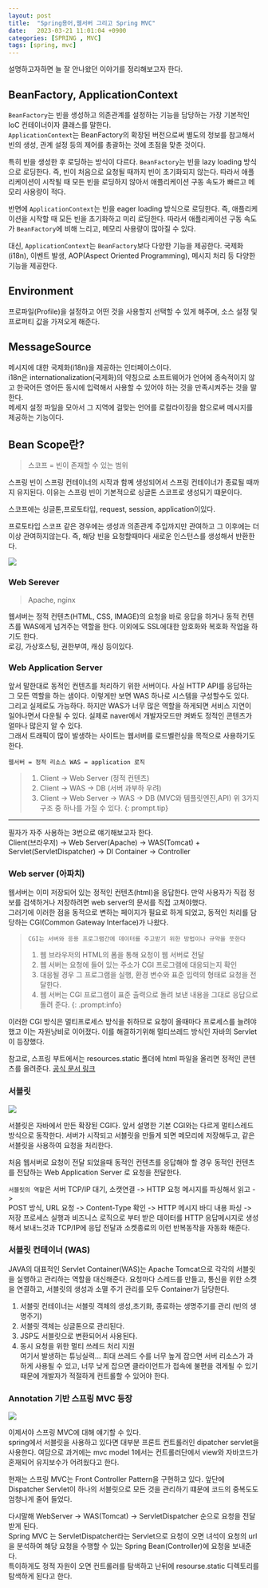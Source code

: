 ```yaml
---
layout: post
title:  "Spring용어,웹서버 그리고 Spring MVC"
date:   2023-03-21 11:01:04 +0900
categories: [SPRING , MVC]
tags: [spring, mvc]
---
```


설명하고자하면 늘 잘 안나왔던 이야기를 정리해보고자 한다.  

## BeanFactory, ApplicationContext

`BeanFactory`는 빈을 생성하고 의존관계를 설정하는 기능을 담당하는 가장 기본적인 IoC 컨테이너이자 클래스를 말한다.   
`ApplicationContext`는 BeanFactory의 확장된 버전으로써 별도의 정보를 참고해서 빈의 생성, 관계 설정 등의 제어를 총괄하는 것에 초점을 맞춘 것이다.

특히 빈을 생성한 후 로딩하는 방식이 다르다. `BeanFactory`는 빈을 lazy loading 방식으로 로딩한다. 즉, 빈이 처음으로 요청될 때까지 빈이 초기화되지 않는다. 따라서 애플리케이션이 시작될 때 모든 빈을 로딩하지 않아서 애플리케이션 구동 속도가 빠르고 메모리 사용량이 적다.

반면에 `ApplicationContext`는 빈을 eager loading 방식으로 로딩한다. 즉, 애플리케이션을 시작할 때 모든 빈을 초기화하고 미리 로딩한다. 따라서 애플리케이션 구동 속도가 `BeanFactory`에 비해 느리고, 메모리 사용량이 많아질 수 있다.

대신, `ApplicationContext`는 `BeanFactory`보다 다양한 기능을 제공한다.  국제화(i18n), 이벤트 발생, AOP(Aspect Oriented Programming), 메시지 처리 등 다양한 기능을 제공한다.  
  
## Environment
프로파일(Profile)을 설정하고 어떤 것을 사용할지 선택할 수 있게 해주며, 소스 설정 및 프로퍼티 값을 가져오게 해준다.

## MessageSource
메시지에 대한 국제화(i18n)을 제공하는 인터페이스이다.  
i18n은 internationalization(국제화)의 약칭으로 소프트웨어가 언어에 종속적이지 않고 한국어든 영어든 동시에 입력해서 사용할 수 있어야 하는 것을 만족시켜주는 것을 말한다.  
메세지 설정 파일을 모아서 그 지역에 걸맞는 언어를 로컬라이징을 함으로써 메시지를 제공하는 기능이다.

## Bean Scope란?
> 스코프 = 빈이 존재할 수 있는 범위  

스프링 빈이 스프링 컨테이너의 시작과 함꼐 생성되어서 스프링 컨테이너가 종료될 때까지 유지된다. 이유는 스프링 빈이 기본적으로 싱글톤 스코프로 생성되기 떄문이다.

스코프에는 싱글톤,프로토타입, request, session, application이있다.    

프로토타입 스코프 같은 경우에는 생성과 의존관계 주입까지만 관여하고 그 이후에는 더이상 관여하지않는다. 즉, 해당 빈을 요청할때마다 새로운 인스턴스를 생성해서 반환한다.  

<img src = "https://github.com/msKim92/msKim92.github.io/blob/main/images/java/2.png?raw=true">

### Web Serever
> Apache, nginx

웹서버는 정적 컨텐츠(HTML, CSS, IMAGE)의 요청을 바로 응답을 하거나 동적 컨텐츠를 WAS에게 넘겨주는 역할을 한다. 이외에도 SSL에대한 암호화와 복호화 작업을 하기도 한다.   
로깅, 가상호스팅, 권한부여, 캐싱 등이있다.  

### Web Application Server
앞서 말한대로 동적인 컨텐츠를 처리하기 위한 서버이다.  사실 HTTP API를 응답하는 그 모든 역할을 하는 샘이다.  이렇게만 보면 WAS 하나로 시스템을 구성할수도 있다.  
그리고 실제로도 가능하다. 하지만 WAS가 너무 많은 역할을 하게되면 서비스 지연이 일어나면서 다운될 수 있다. 실제로 naver에서 개발자모드만 켜봐도 정적인 콘텐츠가 얼마나 많은지 알 수 있다.   
그래서 트래픽이 많이 발생하는 사이트는 웹서버를 로드벨런싱을 목적으로 사용하기도 한다.
  
`웹서버 = 정적 리소스 WAS = application 로직`   

> 1. Client -> Web Server (정적 컨텐츠)
> 2. Client -> WAS -> DB (서버 과부하 우려) 
> 3. Client -> Web Server -> WAS -> DB  (MVC와 템플릿엔진,API)
> 위 3가지 구조 중 하나를 가질 수 있다.
{: prompt.tip}

---
  
필자가 자주 사용하는 3번으로 얘기해보고자 한다.  
Client(브라우저) -> Web Server(Apache) -> WAS(Tomcat) + Servlet(ServletDispatcher) -> DI Container -> Controller

### Web server (아파치)
웹서버는 이미 저장되어 있는 정적인 컨텐츠(html)을 응답한다. 만약 사용자가 직접 정보를 검색하거나 저장하려면 web server의 문서를 직접 고쳐야했다.  
그러기에 이러한 점을 동적으로 변하는 페이지가 필요로 하게 되었고, 동적인 처리를 담당하는 CGI(Common Gateway Interface)가 나왔다.  

> `CGI는 서버와 응용 프로그램간에 데이터를 주고받기 위한 방법이나 규약을 뜻한다`  
> 1. 웹 브라우저의 HTML의 폼을 통해 요청이 웹 서버로 전달
> 2. 웹 서버는 요청에 들어 있는 주소가 CGI 프로그램에 대응되는지 확인
> 3. 대응될 경우 그 프로그램을 실행, 환경 변수와 표준 입력의 형태로 요청을 전달한다.
> 4. 웹 서버는 CGI 프로그램이 표준 출력으로 돌려 보낸 내용을 그대로 응답으로 돌려 준다.
{: .prompt:info}

이러한 CGI 방식은 멀티프로세스 방식을 취하므로 요청이 올때마다 프로세스를 늘려야했고 이는 자원낭비로 이어졌다. 이를 해결하기위해 멀티쓰레드 방식인 자바의 Servlet이 등장했다.  

참고로, 스프링 부트에서는 resources.static 폴더에 html 파일을 올리면 정적인 콘텐츠를 올려준다. [공식 문서 링크](https://docs.spring.io/spring-boot/docs/2.3.1.RELEASE/reference/html/spring-boot-features.html#boot-features-spring-mvc-static-content)

### 서블릿

<img src="https://github.com/msKim92/msKim92.github.io/blob/main/images/java/2.png?raw=true">

서블릿은 자바에서 만든 확장된 CGI다. 앞서 설명한 기본 CGI와는 다르게 멀티스레드 방식으로 동작한다. 서버가 시작되고 서블릿을 만들게 되면 메모리에 저장해두고, 같은 서블릿을 사용하여 요청을 처리한다.  
  
처음 웹서버로 요청이 전달 되었을때 동적인 컨텐츠를 응답해야 할 경우 동적인 컨텐츠를 전담하는 Web Application Server 로 요청을 전달한다.  

`서블릿의 역할`은 서버 TCP/IP 대기, 소캣연결 -> HTTP 요청 메시지를 파싱해서 읽고 ->  
POST 방식, URL 요청 -> Content-Type 확인 -> HTTP 메시지 바디 내용 파싱 -> 저장 프로세스 실행과 비즈니스 로직으로 부터 받은 데이터를 HTTP 응답메시지로 생성해서 보내느것과 TCP/IP에 응답 전달과 소켓종료의 이런 반복동작을 자동화 해준다.  

### 서블릿 컨테이너 (WAS)
JAVA의 대표적인 Servlet Container(WAS)는 Apache Tomcat으로 각각의 서블릿을 실행하고 관리하는 역할을 대신해준다. 요청마다 스레드를 만들고, 통신을 위한 소켓을 연결하고, 서블릿의 생성과 소멸 주기 관리를 모두 Container가 담당한다.  

1. 서블릿 컨테이너는 서블릿 객체의 생성,초기화, 종료하는 생명주기를 관리 (빈의 생명주기)  
2. 서블릿 객체는 싱글톤으로 관리된다.  
3. JSP도 서블릿으로 변환되어서 사용된다.  
4. 동시 요청을 위한 멀티 쓰레드 처리 지원  
여기서 발생하는 튜닝실력... 최대 쓰레드 수를 너무 높게 잡으면 서버 리소스가 과하게 사용될 수 있고, 너무 낮게 잡으면 클라이언트가 접속에 불편을 겪게될 수 있기 때문에 개발자가 적절하게 컨트롤할 수 있어야 한다.   


### Annotation 기반 스프링 MVC 등장

<img src="https://github.com/msKim92/msKim92.github.io/blob/main/images/java/%EB%94%94%EC%8A%A4%ED%8C%A8%EC%B9%984.png?raw=true">

이제서야 스프링 MVC에 대해 얘기할 수 있다.   
spring에서 서블릿을 사용하고 있다면 대부분 프론트 컨트롤러인 dipatcher servlet을 사용한다. 여담으로 과거에는 mvc model 1에서는 컨트롤러단에서 view와 자바코드가 혼재되어 유지보수가 어려웠다고 한다.    
  
현재는 스프링 MVC는 Front Controller Pattern을 구현하고 있다.  앞단에 Dispatcher Servlet이 하나의 서블릿으로 모든 것을 관리하기 떄문에 코드의 중복도도 엄청나게 줄어 들었다.   

다시말해 WebServer -> WAS(Tomcat) -> ServletDispatcher 순으로 요청을 전달 받게 된다.   
Spring MVC 는 ServletDispatcher라는 Servlet으로 요청이 오면 녀석이 요청의 url을 분석하여 해당 요청을 수행할 수 있는 Spring Bean(Controller)에 요청을 보내준다.  
특이하게도 정적 자원이 오면 컨트롤러를 탐색하고 난뒤에 resourse.static 디렉토리를 탐색하게 된다고 한다.  


##

